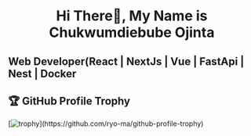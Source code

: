 
<h1 align="center">Hi There👋, My Name is Chukwumdiebube Ojinta</h1>
<h2>Web Developer(React | NextJs | Vue | FastApi | Nest | Docker</h2>

## 🏆 GitHub Profile Trophy

[![trophy](https://github-profile-trophy.vercel.app/?username=IamChukwumdiebubeOjinta&rank=-B,-?)](https://github.com/ryo-ma/github-profile-trophy)
